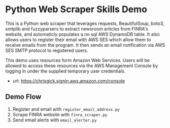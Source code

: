 # Python Web Scraper Skills Demo
This is a Python web scraper that leverages requests, BeautifulSoup,
boto3, smtplib and fuzzyparsers to extract newsroom articles from
FINRA's website, and automaticly populates a no sql AWS DynamoDB table.
It also allows users to register their email with AWS SES which allow
them to receive emails from the program.
It then sends an email notification via AWS SES SMTP protocol to
registered users.

This demo uses resources form Amazon Web Services.
Users will be allowed to access these resources via the AWS Management
Console by logging in under the supplied temporary user credentials.

* url: https://chrisgick.signin.aws.amazon.com/console


## Demo Flow
1. Register and email with `register_email_address.py`
2. Scrape FINRA website with `finra_scraper.py`
3. Send email alerts with `email_alerter.py`

